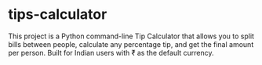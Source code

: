 # tips-calculator
This project is a Python command-line Tip Calculator that allows you to split bills between people, calculate any percentage tip, and get the final amount per person. Built for Indian users with ₹ as the default currency.
